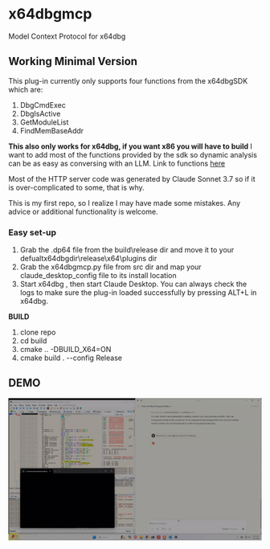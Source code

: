# x64dbgmcp
Model Context Protocol for x64dbg

## Working Minimal Version
This plug-in currently only supports four functions from the x64dbgSDK which are:

1. DbgCmdExec
2. DbgIsActive
3. GetModuleList
4. FindMemBaseAddr

**This also only works for x64dbg, if you want x86 you will have to build**
I want to add most of the functions provided by the sdk so dynamic analysis can be as easy as conversing with an LLM. Link to functions [here](https://help.x64dbg.com/en/latest/developers/functions/index.html)

Most of the HTTP server code was generated by Claude Sonnet 3.7 so if it is over-complicated to some, that is why. 

This is my first repo, so I realize I may have made some mistakes. Any advice or additional functionality is welcome.

### Easy set-up
1. Grab the .dp64 file from the build\release dir and move it to your defualtx64dbgdir\release\x64\plugins dir
2. Grab the x64dbgmcp.py file from src dir and map your claude_desktop_config file to its install location
3. Start x64dbg , then start Claude Desktop. You can always check the logs to make sure the plug-in loaded successfully by pressing ALT+L in x64dbg.

**BUILD**
1. clone repo
2. cd build
3. cmake .. -DBUILD_X64=ON 
4. cmake build . --config Release

## DEMO

![Demo of Plug](Showcase.gif)
